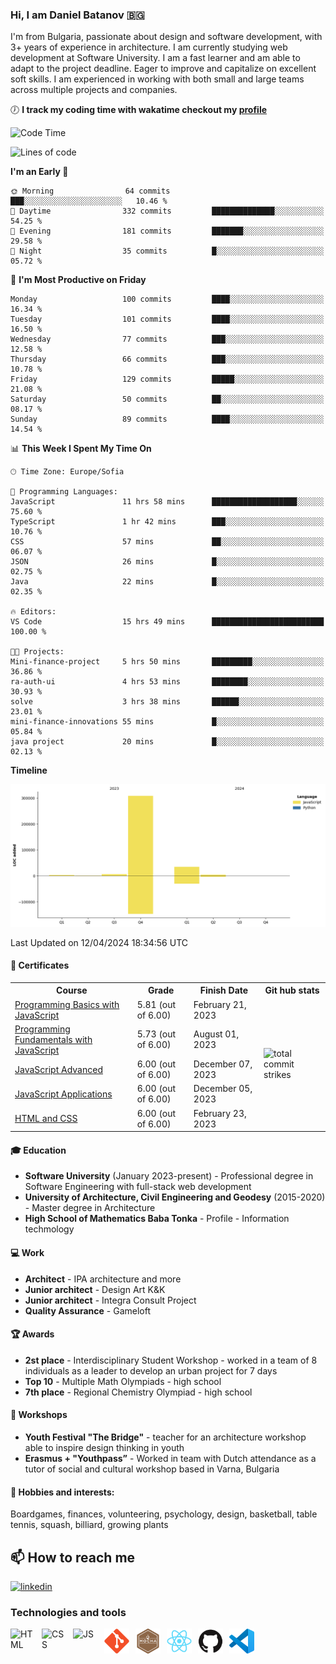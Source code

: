### Hi, I am Daniel Batanov 🇧🇬
I'm from Bulgaria, passionate about design and software development, with 3+ years of experience in architecture. I am currently studying web development at Software University. I am a fast learner and am able to adapt to the project deadline. Eager to improve and capitalize on excellent soft skills. I am experienced in working with both small and large teams across multiple projects and companies.


:clock7: **I track my coding time with wakatime checkout my <a href="https://wakatime.com/@batanof"> profile </a>** 


<!--START_SECTION:waka-->
![Code Time](http://img.shields.io/badge/Code%20Time-695%20hrs%207%20mins-blue)

![Lines of code](https://img.shields.io/badge/From%20Hello%20World%20I%27ve%20Written-357.3%20thousand%20lines%20of%20code-blue)

**I'm an Early 🐤** 

```text
🌞 Morning                64 commits          ███░░░░░░░░░░░░░░░░░░░░░░   10.46 % 
🌆 Daytime                332 commits         ██████████████░░░░░░░░░░░   54.25 % 
🌃 Evening                181 commits         ███████░░░░░░░░░░░░░░░░░░   29.58 % 
🌙 Night                  35 commits          █░░░░░░░░░░░░░░░░░░░░░░░░   05.72 % 
```
📅 **I'm Most Productive on Friday** 

```text
Monday                   100 commits         ████░░░░░░░░░░░░░░░░░░░░░   16.34 % 
Tuesday                  101 commits         ████░░░░░░░░░░░░░░░░░░░░░   16.50 % 
Wednesday                77 commits          ███░░░░░░░░░░░░░░░░░░░░░░   12.58 % 
Thursday                 66 commits          ███░░░░░░░░░░░░░░░░░░░░░░   10.78 % 
Friday                   129 commits         █████░░░░░░░░░░░░░░░░░░░░   21.08 % 
Saturday                 50 commits          ██░░░░░░░░░░░░░░░░░░░░░░░   08.17 % 
Sunday                   89 commits          ████░░░░░░░░░░░░░░░░░░░░░   14.54 % 
```


📊 **This Week I Spent My Time On** 

```text
🕑︎ Time Zone: Europe/Sofia

💬 Programming Languages: 
JavaScript               11 hrs 58 mins      ███████████████████░░░░░░   75.60 % 
TypeScript               1 hr 42 mins        ███░░░░░░░░░░░░░░░░░░░░░░   10.76 % 
CSS                      57 mins             ██░░░░░░░░░░░░░░░░░░░░░░░   06.07 % 
JSON                     26 mins             █░░░░░░░░░░░░░░░░░░░░░░░░   02.75 % 
Java                     22 mins             █░░░░░░░░░░░░░░░░░░░░░░░░   02.35 % 

🔥 Editors: 
VS Code                  15 hrs 49 mins      █████████████████████████   100.00 % 

🐱‍💻 Projects: 
Mini-finance-project     5 hrs 50 mins       █████████░░░░░░░░░░░░░░░░   36.86 % 
ra-auth-ui               4 hrs 53 mins       ████████░░░░░░░░░░░░░░░░░   30.93 % 
solve                    3 hrs 38 mins       ██████░░░░░░░░░░░░░░░░░░░   23.01 % 
mini-finance-innovations 55 mins             █░░░░░░░░░░░░░░░░░░░░░░░░   05.84 % 
java project             20 mins             █░░░░░░░░░░░░░░░░░░░░░░░░   02.13 % 
```

**Timeline**

![Lines of Code chart](https://raw.githubusercontent.com/batanoffs/batanoffs/main/assets/bar_graph.png)


 Last Updated on 12/04/2024 18:34:56 UTC
<!--END_SECTION:waka-->

#### :scroll: Certificates
<table>
  <tr>
    <th>Course</th>
    <th>Grade</th>
    <th>Finish Date</th>
    <th>Git hub stats</th>
  </tr>
  <tr>
    <td><a href="https://softuni.bg/Certificates/Details/159814/4fcfee60">Programming Basics with JavaScript</a></td>
    <td>5.81 (out of 6.00)</td>
    <td>February 21, 2023</td>
    <td rowspan="5"><img align="center" src="https://github-readme-streak-stats.herokuapp.com/?user=batanoffs&layout=compact&hide_border=true" alt="total commit strikes"/></td>
  </tr>
  <tr>
    <td><a href="https://softuni.bg/Certificates/Details/180198/31625e83">Programming Fundamentals with JavaScript</a></td>
    <td>5.73 (out of 6.00)</td>
    <td>August 01, 2023</td>
  </tr>
  <tr>
    <td><a href="https://softuni.bg/Certificates/Details/195467/d2fe5f99">JavaScript Advanced</a></td>
    <td>6.00 (out of 6.00)</td>
    <td>December 07, 2023</td>
  </tr>
  <tr>
    <td><a href="https://softuni.bg/Certificates/Details/195298/1f9f9bde">JavaScript Applications</a></td>
    <td>6.00 (out of 6.00)</td>
    <td>December 05, 2023</td>
  </tr>
  <tr>
    <td><a href="https://softuni.bg/certificates/details/205221/f430eb0f">HTML and CSS</a></td>
    <td>6.00 (out of 6.00)</td>
    <td>February 23, 2023</td>
  </tr>
</table>

#### 🎓 Education
- **Software University** (January 2023-present) - Professional degree in Software Engineering with full-stack web development
- **University of Architecture, Civil Engineering and Geodesy** (2015-2020) - Master degree in Architecture
- **High School of Mathematics Baba Tonka** - Profile - Information techmology

#### 💻 Work
- **Architect** - IPA architecture and more
- **Junior architect** - Design Art K&K
- **Junior architect** - Integra Consult Project
- **Quality Assurance** - Gameloft

#### 🏆 Awards
- **2st place** - Interdisciplinary Student Workshop - worked in a team of 8 individuals as a leader to
develop an urban project for 7 days
- **Top 10** - Multiple Math Olympiads - high school
- **7th place** - Regional Chemistry Olympiad - high school

#### :busts_in_silhouette: Workshops
- **Youth Festival "The Bridge"** - teacher for an architecture workshop able to inspire design thinking in youth
- **Erasmus + "Youthpass”** - Worked in team with Dutch attendance as a tutor of social and cultural workshop based in Varna, Bulgaria

#### 🤹 Hobbies and interests: 
Boardgames, finances, volunteering, psychology, design, basketball, table tennis, squash, billiard, growing plants

## 📫 How to reach me
[![linkedin](https://img.shields.io/badge/linkedin-0A66C2?style=for-the-badge&logo=linkedin&logoColor=white)](https://bg.linkedin.com/in/daniel-batanov-6799b31a3)

### Technologies and tools
<img align="left" alt="HTML" width="40px" style="padding-right:10px;" src="https://cdn.jsdelivr.net/gh/devicons/devicon/icons/html5/html5-original.svg"/>
<img align="left" alt="CSS" width="40px" style="padding-right:10px;" src="https://cdn.jsdelivr.net/gh/devicons/devicon/icons/css3/css3-original.svg"/>
<img align="left" alt="JS" width="40px" style="padding-right:10px;" src="https://cdn.jsdelivr.net/gh/devicons/devicon/icons/javascript/javascript-original.svg"/>
<img align="left" alt="github" width="40px" style="padding-right:10px;" src="https://github.com/devicons/devicon/blob/master/icons/git/git-original.svg"/>
<img align="left" alt="mocha" width="40px" style="padding-right:10px;" src="https://github.com/devicons/devicon/blob/v2.14.0/icons/mocha/mocha-plain.svg"/>
<img align="left" alt="mocha" width="40px" style="padding-right:10px;" src="https://github.com/devicons/devicon/blob/v2.14.0/icons/react/react-original.svg"/>
<img align="left" alt="mocha" width="40px" style="padding-right:10px;" src="https://github.com/devicons/devicon/blob/master/icons/github/github-original.svg"/>
<img align="left" alt="mocha" width="40px" style="padding-right:10px;" src="https://github.com/devicons/devicon/blob/v2.14.0/icons/vscode/vscode-original.svg"/>  

 <!-- <a href="#"><img align="center" src="https://github-profile-trophy.vercel.app/?username=batanoffs&column=-1&margin-w=8&margin-h=2" alt="GitHub Trophies" /></a> -->



